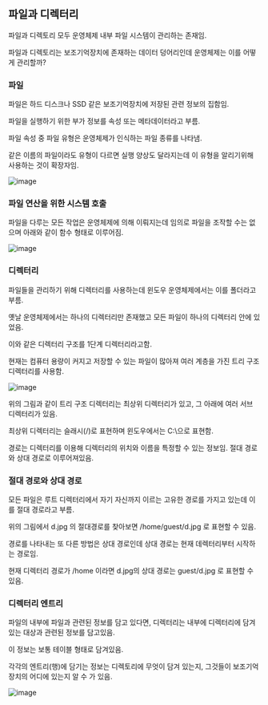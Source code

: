 ## 파일과 디렉터리

파일과 디렉토리 모두 운영체제 내부 파일 시스템이 관리하는 존재임.

파일과 디렉토리는 보조기억장치에 존재하는 데이터 덩어리인데 운영체제는 이를 어떻게 관리할까?

### 파일

파일은 하드 디스크나 SSD 같은 보조기억장치에 저장된 관련 정보의 집함임.

파일을 실행하기 위한 부가 정보를 속성 또는 메타데이터라고 부름.

파일 속성 중 파일 유형은 운영체제가 인식하는 파일 종류를 나타냄.

같은 이름의 파일이라도 유형이 다르면 실행 양상도 달라지는데 이 유형을 알리기위해 사용하는 것이 확장자임.

![image](https://github.com/wltnthss/learning-cs/assets/60785586/b68fec81-a84b-4cc6-a692-ea30a22af6e5)

### 파일 연산을 위한 시스템 호출

파일을 다루는 모든 작업은 운영체제에 의해 이뤄지는데 임의로 파일을 조작할 수는 없으며 아래와 같이 함수 형태로 이루어짐.

![image](https://github.com/wltnthss/learning-cs/assets/60785586/3e6b4e1c-abd5-4cb8-9434-5bc0f3d9cacc)

### 디렉터리

파일들을 관리하기 위해 디렉터리를 사용하는데 윈도우 운영체제에서는 이를 폴더라고 부름.

옛날 운영체제에서는 하나의 디렉터리만 존재했고 모든 파일이 하나의 디렉터리 안에 있었음.

이와 같은 디렉터리 구조를 1단계 디렉터리라고함.

현재는 컴퓨터 용량이 커지고 저장할 수 있는 파일이 많아져 여러 계층을 가진 트리 구조 디렉터리를 사용함.

![image](https://github.com/wltnthss/learning-cs/assets/60785586/79a2a524-60bb-4c7b-baaf-74c8ff9657fe)

위의 그림과 같이 트리 구조 디렉터리는 최상위 디렉터리가 있고, 그 아래에 여러 서브 디렉터리가 있음.

최상위 디렉터리는 슬래시(/)로 표현하며 윈도우에서는 C:\으로 표현함.

경로는 디렉터리를 이용해 디렉터리의 위치와 이름을 특정할 수 있는 정보임. 절대 경로와 상대 경로로 이루어져있음.

### 절대 경로와 상대 경로 

모든 파일은 루트 디렉터리에서 자기 자신까지 이르는 고유한 경로를 가지고 있는데 이를 절대 경로라고 부름.

위의 그림에서 d.jpg 의 절대경로를 찾아보면 /home/guest/d.jpg 로 표현할 수 있음.

경로를 나타내는 또 다른 방법은 상대 경로인데 상대 경로는 현재 데렉터리부터 시작하는 경로임.

현재 디렉터리 경로가 /home 이라면 d.jpg의 상대 경로는 guest/d.jpg 로 표현할 수 있음.

### 디렉터리 엔트리

파일의 내부에 파일과 관련된 정보를 담고 있다면, 디렉터리는 내부에 디렉터리에 담겨 있는 대상과 관련된 정보를 담고있음.

이 정보는 보통 테이블 형태로 담겨있음.

각각의 엔트리(행)에 담기는 정보는 디렉토리에 무엇이 담겨 있는지, 그것들이 보조기억장치의 어디에 있는지 알 수 가 있음.

![image](https://github.com/wltnthss/learning-cs/assets/60785586/43c95a6f-0f90-40b8-a5ea-f51780baabde)
